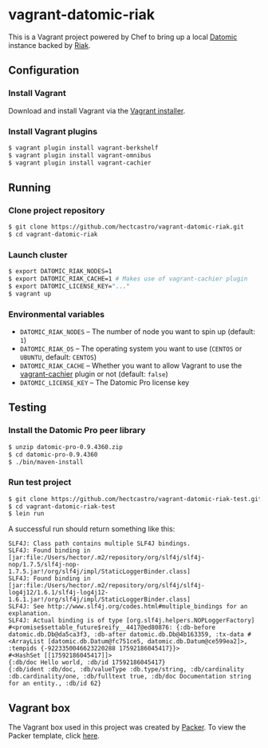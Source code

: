 # vagrant-datomic-riak

This is a Vagrant project powered by Chef to bring up a local
[Datomic](http://www.datomic.com) instance backed by
[Riak](https://basho.com/riak/).

## Configuration

### Install Vagrant

Download and install Vagrant via the
[Vagrant installer](http://www.vagrantup.com/downloads.html).

### Install Vagrant plugins

``` bash
$ vagrant plugin install vagrant-berkshelf
$ vagrant plugin install vagrant-omnibus
$ vagrant plugin install vagrant-cachier
```

## Running

### Clone project repository

``` bash
$ git clone https://github.com/hectcastro/vagrant-datomic-riak.git
$ cd vagrant-datomic-riak
```

### Launch cluster

``` bash
$ export DATOMIC_RIAK_NODES=1
$ export DATOMIC_RIAK_CACHE=1 # Makes use of vagrant-cachier plugin
$ export DATOMIC_LICENSE_KEY="..."
$ vagrant up
```

### Environmental variables

- `DATOMIC_RIAK_NODES` – The number of node you want to spin up (default: `1`)
- `DATOMIC_RIAK_OS` – The operating system you want to use (`CENTOS` or
  `UBUNTU`, default: `CENTOS`)
- `DATOMIC_RIAK_CACHE` – Whether you want to allow Vagrant to use the
  [vagrant-cachier](https://github.com/fgrehm/vagrant-cachier) plugin or not
  (default: `false`)
- `DATOMIC_LICENSE_KEY` – The Datomic Pro license key

## Testing

### Install the Datomic Pro peer library

```bash
$ unzip datomic-pro-0.9.4360.zip
$ cd datomic-pro-0.9.4360
$ ./bin/maven-install
```

### Run test project

```bash
$ git clone https://github.com/hectcastro/vagrant-datomic-riak-test.git
$ cd vagrant-datomic-riak-test
$ lein run
```

A successful run should return something like this:

```
SLF4J: Class path contains multiple SLF4J bindings.
SLF4J: Found binding in [jar:file:/Users/hector/.m2/repository/org/slf4j/slf4j-nop/1.7.5/slf4j-nop-1.7.5.jar!/org/slf4j/impl/StaticLoggerBinder.class]
SLF4J: Found binding in [jar:file:/Users/hector/.m2/repository/org/slf4j/slf4j-log4j12/1.6.1/slf4j-log4j12-1.6.1.jar!/org/slf4j/impl/StaticLoggerBinder.class]
SLF4J: See http://www.slf4j.org/codes.html#multiple_bindings for an explanation.
SLF4J: Actual binding is of type [org.slf4j.helpers.NOPLoggerFactory]
#<promise$settable_future$reify__4417@ed80876: {:db-before datomic.db.Db@da5ca3f3, :db-after datomic.db.Db@4b163359, :tx-data #<ArrayList [datomic.db.Datum@fc751ce5, datomic.db.Datum@ce599ea2]>, :tempids {-9223350046623220288 17592186045417}}>
#<HashSet [[17592186045417]]>
{:db/doc Hello world, :db/id 17592186045417}
{:db/ident :db/doc, :db/valueType :db.type/string, :db/cardinality :db.cardinality/one, :db/fulltext true, :db/doc Documentation string for an entity., :db/id 62}
```

## Vagrant box

The Vagrant box used in this project was created by
[Packer](http://www.packer.io). To view the Packer template, click
[here](https://github.com/opscode/bento/blob/master/packer/ubuntu-12.04-amd64.json).
